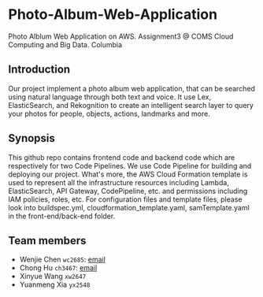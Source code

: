# Photo-Album-Web-Application
Photo Alblum Web Application on AWS. Assignment3 @ COMS Cloud Computing and Big Data. Columbia

## Introduction

Our project implement a photo album web application, that can be searched using natural language through both text and voice. It use Lex, ElasticSearch, and Rekognition to create an intelligent search layer to query your photos for people, objects, actions, landmarks and more.

## Synopsis

This github repo contains frontend code and backend code which are respectively for two Code Pipelines. We use Code Pipeline for building and deploying our project. What's more, the AWS Cloud Formation template is used to represent all the infrastructure resources including Lambda, ElasticSearch, API Gateway, CodePipeline, etc. and permissions including IAM policies, roles, etc. For configuration files and template files, please look into buildspec.yml, cloudformation_template.yaml, samTemplate.yaml in the front-end/back-end folder.

## Team members

- Wenjie Chen `wc2685`: [email](mailto:wc2685@columbia.edu.com)
- Chong Hu `ch3467`: [email](mailto:ch3467@columbia.edu.com)
- Xinyue Wang `xw2647`
- Yuanmeng Xia `yx2548`
